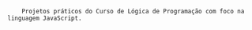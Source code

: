         
        Projetos práticos do Curso de Lógica de Programação com foco na linguagem JavaScript.